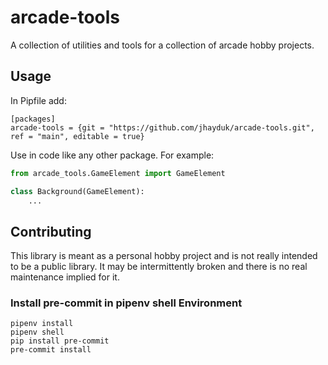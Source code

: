 # arcade-tools

A collection of utilities and tools for a collection of arcade hobby projects.

## Usage

In Pipfile add:

```
[packages]
arcade-tools = {git = "https://github.com/jhayduk/arcade-tools.git", ref = "main", editable = true}
```

Use in code like any other package. For example:

```python
from arcade_tools.GameElement import GameElement

class Background(GameElement):
    ...
```

## Contributing

This library is meant as a personal hobby project and is not really intended to be a public library. It may be intermittently broken and there is no real maintenance implied for it.

### Install pre-commit in pipenv shell Environment

```commandline
pipenv install
pipenv shell
pip install pre-commit
pre-commit install
```
